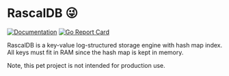 # RascalDB 😜

[![Documentation](https://godoc.org/github.com/marselester/rascaldb?status.svg)](https://godoc.org/github.com/marselester/rascaldb)
[![Go Report Card](https://goreportcard.com/badge/github.com/marselester/rascaldb)](https://goreportcard.com/report/github.com/marselester/rascaldb)

RascalDB is a key-value log-structured storage engine with hash map index.
All keys must fit in RAM since the hash map is kept in memory.

Note, this pet project is not intended for production use.
